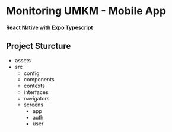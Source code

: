 # Monitoring UMKM - Mobile App

**[React Native](https://reactnative.dev/) with [Expo Typescript](https://docs.expo.dev/guides/typescript/)**

## Project Sturcture

- assets
- src
  - config
  - components
  - contexts
  - interfaces
  - navigators
  - screens
    - app
    - auth
    - user